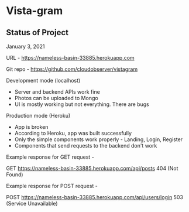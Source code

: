 # Vista-gram

## Status of Project

January 3, 2021

URL - https://nameless-basin-33885.herokuapp.com

Git repo - https://github.com/cloudobserver/vistagram

Development mode (localhost)

- Server and backend APIs work fine
- Photos can be uploaded to Mongo
- UI is mostly working but not everything. There are bugs

Production mode (Heroku)

- App is broken
- According to Heroku, app was built successfully
- Only the simple components work properly - Landing, Login, Register
- Components that send requests to the backend don't work

Example response for GET request -

GET https://nameless-basin-33885.herokuapp.com/api/posts 404 (Not Found)

Example response for POST request -

POST https://nameless-basin-33885.herokuapp.com/api/users/login 503 (Service Unavailable)
